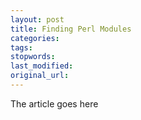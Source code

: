 ```yaml
---
layout: post
title: Finding Perl Modules
categories:
tags:
stopwords:
last_modified:
original_url: 
---
```


The article goes here

